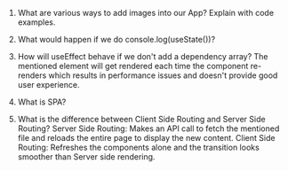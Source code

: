 1. What are various ways to add images into our App? Explain with code examples.

   

3. What would happen if we do console.log(useState())?

4. How will useEffect behave if we don't add a dependency array?
   The mentioned element will get rendered each time the component re-renders which results in performance issues and doesn't provide good user experience.  

6. What is SPA?

7. What is the difference between Client Side Routing and Server Side Routing?
   Server Side Routing:  Makes an API call to fetch the mentioned file and reloads the entire page to display the new content.
   Client Side Routing: Refreshes the components alone and the transition looks smoother than Server side rendering.  
   
